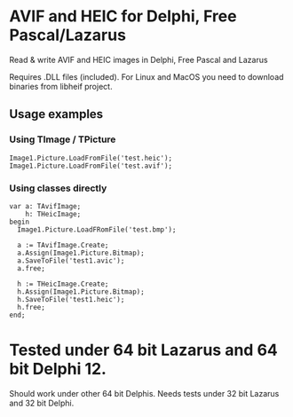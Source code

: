 # AVIF and HEIC for Delphi, Free Pascal/Lazarus

Read &amp; write AVIF and HEIC images in Delphi, Free Pascal and Lazarus

Requires .DLL files (included). For Linux and MacOS you need to download binaries from libheif project.

## Usage examples

### Using TImage / TPicture

    Image1.Picture.LoadFromFile('test.heic');
    Image1.Picture.LoadFromFile('test.avif');

### Using classes directly

    var a: TAvifImage;
        h: THeicImage;
    begin
      Image1.Picture.LoadFRomFile('test.bmp');

      a := TAvifImage.Create;
      a.Assign(Image1.Picture.Bitmap);
      a.SaveToFile('test1.avic');
      a.free;

      h := THeicImage.Create;
      h.Assign(Image1.Picture.Bitmap);
      h.SaveToFile('test1.heic');
      h.free;
    end;

# Tested under 64 bit Lazarus and 64 bit Delphi 12.

Should work under other 64 bit Delphis.
Needs tests under 32 bit Lazarus and 32 bit Delphi.
